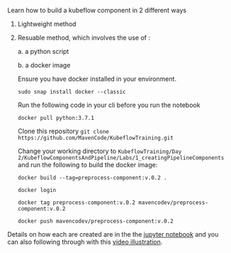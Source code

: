 Learn how to build a kubeflow component in 2 different ways

1. Lightweight method

2. Resuable method, which involves the use of :

   a. a python script

   b. a docker image 
   
   Ensure you have docker installed in your environment.
   
   `sudo snap install docker --classic`

   Run the following code in your cli before you run the notebook
   
      `docker pull python:3.7.1`
      
      Clone this repository `git clone https://github.com/MavenCode/KubeflowTraining.git`
      
      Change your working directory to `KubeflowTraining/Day 2/KubeflowComponentsAndPipeline/Labs/1_creatingPipelineComponents` and run the following to build the 
      docker image:

      `docker build --tag=preprocess-component:v.0.2 .`

      `docker login`

      `docker tag preprocess-component:v.0.2 mavencodev/preprocess-component:v.0.2`

      `docker push mavencodev/preprocess-component:v.0.2`

Details on how each are created are in the the [jupyter notebook](https://github.com/MavenCode/KubeflowTraining/blob/master/Day%202/KubeflowComponentsAndPipeline/Labs/1_creatingPipelineComponents/Different%20ways%20to%20build%20a%20Kubeflow%20component%20.ipynb) and you can also following through with this [video illustration](https://drive.google.com/file/d/19t9AV82VjFGus1z9bpcl6d6gwoz-Cs5R/view?usp=sharing).

